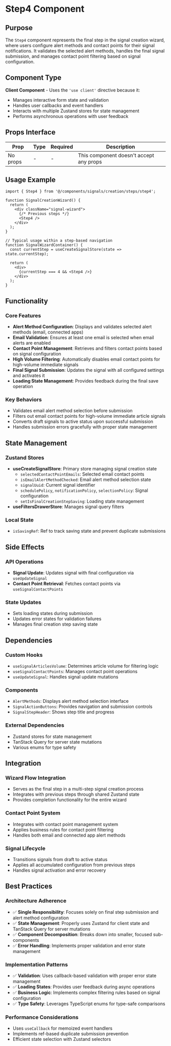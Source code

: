 # Step4 Component

## Purpose

The `Step4` component represents the final step in the signal creation wizard, where users configure alert methods and contact points for their signal notifications. It validates the selected alert methods, handles the final signal submission, and manages contact point filtering based on signal configuration.

## Component Type

**Client Component** - Uses the `'use client'` directive because it:
- Manages interactive form state and validation
- Handles user callbacks and event handlers
- Interacts with multiple Zustand stores for state management
- Performs asynchronous operations with user feedback

## Props Interface

| Prop | Type | Required | Description |
|------|------|----------|-------------|
| No props | - | - | This component doesn't accept any props |

## Usage Example

```tsx
import { Step4 } from '@/components/signals/creation/steps/step4';

function SignalCreationWizard() {
  return (
    <div className="signal-wizard">
      {/* Previous steps */}
      <Step4 />
    </div>
  );
}

// Typical usage within a step-based navigation
function SignalWizardContainer() {
  const currentStep = useCreateSignalStore(state => state.currentStep);
  
  return (
    <div>
      {currentStep === 4 && <Step4 />}
    </div>
  );
}
```

## Functionality

### Core Features
- **Alert Method Configuration**: Displays and validates selected alert methods (email, connected apps)
- **Email Validation**: Ensures at least one email is selected when email alerts are enabled
- **Contact Point Management**: Retrieves and filters contact points based on signal configuration
- **High Volume Filtering**: Automatically disables email contact points for high-volume immediate signals
- **Final Signal Submission**: Updates the signal with all configured settings and activates it
- **Loading State Management**: Provides feedback during the final save operation

### Key Behaviors
- Validates email alert method selection before submission
- Filters out email contact points for high-volume immediate article signals
- Converts draft signals to active status upon successful submission
- Handles submission errors gracefully with proper state management

## State Management

### Zustand Stores
- **useCreateSignalStore**: Primary store managing signal creation state
  - `selectedContactPointEmails`: Selected email contact points
  - `isEmailAlertMethodChecked`: Email alert method selection state
  - `signalUuid`: Current signal identifier
  - `schedulePolicy`, `notificationPolicy`, `selectionPolicy`: Signal configuration
  - `setIsFinalCreationStepSaving`: Loading state management
- **useFiltersDrawerStore**: Manages signal query filters

### Local State
- `isSavingRef`: Ref to track saving state and prevent duplicate submissions

## Side Effects

### API Operations
- **Signal Update**: Updates signal with final configuration via `useUpdateSignal`
- **Contact Point Retrieval**: Fetches contact points via `useSignalContactPoints`

### State Updates
- Sets loading states during submission
- Updates error states for validation failures
- Manages final creation step saving state

## Dependencies

### Custom Hooks
- `useSignalArticlesVolume`: Determines article volume for filtering logic
- `useSignalContactPoints`: Manages contact point operations
- `useUpdateSignal`: Handles signal update mutations

### Components
- `AlertMethods`: Displays alert method selection interface
- `SignalActionButtons`: Provides navigation and submission controls
- `SignalStepHeader`: Shows step title and progress

### External Dependencies
- Zustand stores for state management
- TanStack Query for server state mutations
- Various enums for type safety

## Integration

### Wizard Flow Integration
- Serves as the final step in a multi-step signal creation process
- Integrates with previous steps through shared Zustand state
- Provides completion functionality for the entire wizard

### Contact Point System
- Integrates with contact point management system
- Applies business rules for contact point filtering
- Handles both email and connected app alert methods

### Signal Lifecycle
- Transitions signals from draft to active status
- Applies all accumulated configuration from previous steps
- Handles signal activation and error recovery

## Best Practices

### Architecture Adherence
- ✅ **Single Responsibility**: Focuses solely on final step submission and alert method configuration
- ✅ **State Management**: Properly uses Zustand for client state and TanStack Query for server mutations
- ✅ **Component Decomposition**: Breaks down into smaller, focused sub-components
- ✅ **Error Handling**: Implements proper validation and error state management

### Implementation Patterns
- ✅ **Validation**: Uses callback-based validation with proper error state management
- ✅ **Loading States**: Provides user feedback during async operations
- ✅ **Business Logic**: Implements complex filtering rules based on signal configuration
- ✅ **Type Safety**: Leverages TypeScript enums for type-safe comparisons

### Performance Considerations
- Uses `useCallback` for memoized event handlers
- Implements ref-based duplicate submission prevention
- Efficient state selection with Zustand selectors